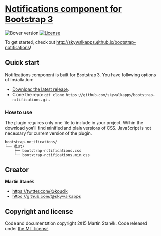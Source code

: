 # [Notifications component for Bootstrap 3](http://skywalkapps.github.io/bootstrap-notifications)
![Bower version](https://img.shields.io/bower/v/bootstrap.svg?style=flat)
[![License](https://img.shields.io/badge/license-MIT-brightgreen.svg?style=flat)](LICENSE)

To get started, check out <http://skywalkapps.github.io/bootstrap-notifications>!

## Quick start

Notifications component is built for Bootstrap 3. You have following options of installation:

- [Download the latest release](https://github.com/skywalkapps/bootstrap-notifications/archive/v0.9.0.zip).
- Clone the repo: `git clone https://github.com/skywalkapps/bootstrap-notifications.git`.

### How to use

The plugin requires only one file to include in your project. Within the download you'll find minified and plain versions of CSS. JavaScript is not necessary for current version of the plugin.

```
bootstrap-notifications/
└── dist/
    ├── bootstrap-notifications.css
    └── bootstrap-notifications.min.css
```

## Creator

**Martin Staněk**

- <https://twitter.com/@koucik>
- <https://github.com/@skywalkapps>

## Copyright and license

Code and documentation copyright 2015 Martin Staněk. Code released under [the MIT license](https://github.com/skywalkapps/bootstrap-dropmenu/blob/master/LICENSE).

